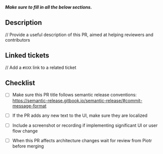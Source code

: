 _**Make sure to fill in all the below sections.**_

## Description

// Provide a useful description of this PR, aimed at helping reviewers and contributors

## Linked tickets

// Add a `#XXX` link to a related ticket

## Checklist

- [ ] Make sure this PR title follows semantic release conventions: <https://semantic-release.gitbook.io/semantic-release/#commit-message-format>

- [ ] If the PR adds any new text to the UI, make sure they are localized

- [ ] Include a screenshot or recording if implementing significant UI or user flow change

- [ ] When this PR affects architecture changes wait for review from Piotr before merging

